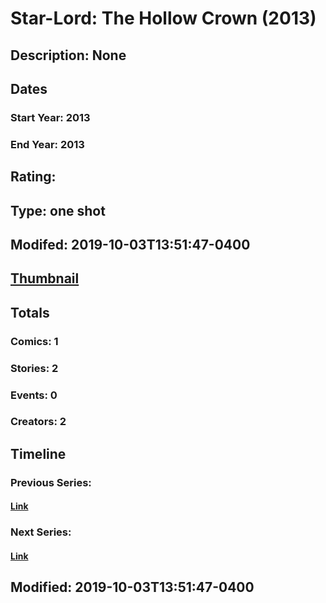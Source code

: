 # Star-Lord: The Hollow Crown (2013)
## Description: None
## Dates
### Start Year: 2013
### End Year: 2013
## Rating: 
## Type: one shot
## Modifed: 2019-10-03T13:51:47-0400
## [Thumbnail](http://i.annihil.us/u/prod/marvel/i/mg/d/a0/544932281b449.jpg)
## Totals
### Comics: 1
### Stories: 2
### Events: 0
### Creators: 2
## Timeline
### Previous Series: 
#### [Link]()
### Next Series: 
#### [Link]()
## Modified: 2019-10-03T13:51:47-0400